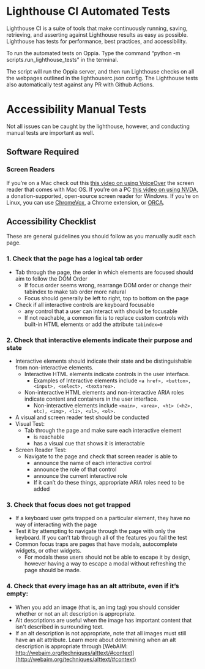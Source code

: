 # Lighthouse CI Automated Tests
Lighthouse CI is a suite of tools that make continuously running, saving, retrieving, and asserting against Lighthouse results as easy as possible. Lighthouse has tests for performance, best practices, and accessibility. 

To run the automated tests on Oppia. Type the command 
“python -m scripts.run_lighthouse_tests” in the terminal.

The script will run the Oppia server, and then run Lighthouse checks on all the webpages outlined in the lighthouserc.json config. The Lighthouse tests also automatically test against any PR with Github Actions. 
# Accessibility Manual Tests
Not all issues can be caught by the lighthouse, however, and conducting manual tests are important as well.
## Software Required
### Screen Readers
If you’re on a Mac check out this [this video on using VoiceOver](https://www.youtube.com/watch?v=5R-6WvAihms&list=PLNYkxOF6rcICWx0C9LVWWVqvHlYJyqw7g&index=6) the screen reader that comes with Mac OS. If you’re on a PC [this video on using NVDA](https://www.youtube.com/watch?v=Jao3s_CwdRU&list=PLNYkxOF6rcICWx0C9LVWWVqvHlYJyqw7g&index=4), a donation-supported, open-source screen reader for Windows. If you’re on Linux, you can use [ChromeVox](https://chrome.google.com/webstore/detail/chromevox-classic-extensi/kgejglhpjiefppelpmljglcjbhoiplfn?hl=en), a Chrome extension, or [ORCA](https://help.gnome.org/users/orca/stable/introduction.html.en).
## Accessibility Checklist
These are general guidelines you should follow as you manually audit each page.
### 1. Check that the page has a logical tab order
* Tab through the page, the order in which elements are focused should aim to follow the DOM Order
  * If focus order seems wrong, rearrange DOM order or change their tabindex to make tab order more natural
  * Focus should generally be left to right, top to bottom on the page
* Check if all interactive controls are keyboard focusable
  * any control that a user can interact with should be focusable
  * If not reachable, a common fix is to replace custom controls with built-in HTML elements or add the attribute `tabindex=0`

### 2. Check that interactive elements indicate their purpose and state
* Interactive elements should indicate their state and be distinguishable from non-interactive elements. 
  * Interactive HTML elements indicate controls in the user interface.
    * Examples of Interactive elements include `<a href>, <button>, <input>, <select>, <textarea>.`
  * Non-interactive HTML elements and non-interactive ARIA roles indicate content and containers in the user interface.	
    * Non-interactive elements include `<main>, <area>, <h1> (<h2>, etc), <img>, <li>, <ul>, <ol>.`
* A visual and screen reader test should be conducted
* Visual Test:
  * Tab through the page and make sure each interactive element 
    * is reachable
    * has a visual cue that shows it is interactable
* Screen Reader Test:
  * Navigate to the page and check that screen reader is able to
    * announce the name of each interactive control
    * announce the role of that control
    * announce the current interactive role
    * If it can’t do these things, appropriate ARIA roles need to be added
### 3. Check that focus does not get trapped
* If a keyboard user gets trapped on a particular element, they have no way of interacting with the page
* Test it by attempting to navigate through the page with only the keyboard. If you can’t tab through all of the features you fail the test
* Common focus traps are pages that have modals, autocomplete widgets, or other widgets. 
   * For modals these users should not be able to escape it by design, however having a way to escape a modal without refreshing the page should be made. 

### 4. Check that every image has an alt attribute, even if it’s empty: 
* When you add an image (that is, an img tag) you should consider whether or not an alt description is appropriate. 
* Alt descriptions are useful when the image has important content that isn't described in surrounding text. 
* If an alt description is not appropriate, note that all images must still have an alt attribute. Learn more about determining when an alt description is appropriate through [WebAIM: http://webaim.org/techniques/alttext/#context](http://webaim.org/techniques/alttext/#context)



